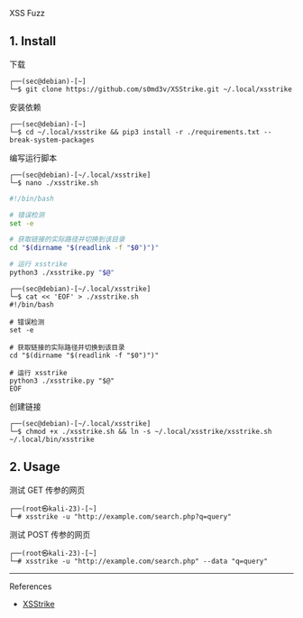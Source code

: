 XSS Fuzz

## 1. Install

下载

```
┌──(sec@debian)-[~]
└─$ git clone https://github.com/s0md3v/XSStrike.git ~/.local/xsstrike
```

安装依赖

```
┌──(sec@debian)-[~]
└─$ cd ~/.local/xsstrike && pip3 install -r ./requirements.txt --break-system-packages
```

编写运行脚本

```
┌──(sec@debian)-[~/.local/xsstrike]
└─$ nano ./xsstrike.sh
```

```sh
#!/bin/bash

# 错误检测
set -e

# 获取链接的实际路径并切换到该目录
cd "$(dirname "$(readlink -f "$0")")"

# 运行 xsstrike
python3 ./xsstrike.py "$@"
```

```
┌──(sec@debian)-[~/.local/xsstrike]
└─$ cat << 'EOF' > ./xsstrike.sh
#!/bin/bash

# 错误检测
set -e

# 获取链接的实际路径并切换到该目录
cd "$(dirname "$(readlink -f "$0")")"

# 运行 xsstrike
python3 ./xsstrike.py "$@"
EOF
```

创建链接

```
┌──(sec@debian)-[~/.local/xsstrike]
└─$ chmod +x ./xsstrike.sh && ln -s ~/.local/xsstrike/xsstrike.sh ~/.local/bin/xsstrike
```

## 2. Usage

测试 GET 传参的网页

```
┌──(root㉿kali-23)-[~]
└─# xsstrike -u "http://example.com/search.php?q=query"
```

测试 POST 传参的网页

```
┌──(root㉿kali-23)-[~]
└─# xsstrike -u "http://example.com/search.php" --data "q=query"
```

---

References

- [XSStrike](https://github.com/s0md3v/XSStrike)
